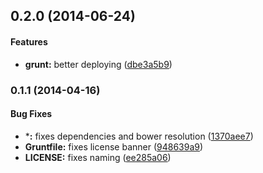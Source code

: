 <a name="0.2.0"></a>
## 0.2.0 (2014-06-24)


#### Features

* **grunt:** better deploying ([dbe3a5b9](https://github.com/sofa/sofa-pages-service/commit/dbe3a5b9bbe13b78f13280e262b2243ccf8fb6a0))


<a name="0.1.1"></a>
### 0.1.1 (2014-04-16)


#### Bug Fixes

* ***:** fixes dependencies and bower resolution ([1370aee7](https://github.com/sofa/sofa-pages-service/commit/1370aee799e1ef60bd70ca0099c98c679b0350c1))
* **Gruntfile:** fixes license banner ([948639a9](https://github.com/sofa/sofa-pages-service/commit/948639a9f9cf07eee01765817e71e5f42976b245))
* **LICENSE:** fixes naming ([ee285a06](https://github.com/sofa/sofa-pages-service/commit/ee285a06d57bf3b5db254cc12f9b77a946df574a))

